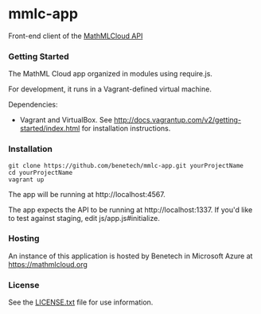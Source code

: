 # mmlc-app
Front-end client of the [MathMLCloud API](https://github.com/benetech/mmlc-api)

### Getting Started

The MathML Cloud app organized in modules using require.js. 

For development, it runs in a Vagrant-defined virtual machine. 

Dependencies:

  - Vagrant and VirtualBox. See http://docs.vagrantup.com/v2/getting-started/index.html for installation instructions.

### Installation

```
git clone https://github.com/benetech/mmlc-app.git yourProjectName
cd yourProjectName
vagrant up
```

The app will be running at http://localhost:4567.

The app expects the API to be running at http://localhost:1337. If you'd like to test against staging, edit js/app.js#initialize.

### Hosting

An instance of this application is hosted by Benetech in Microsoft Azure at https://mathmlcloud.org

### License

See the [LICENSE.txt](LICENSE.txt) file for use information.
